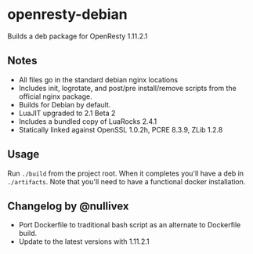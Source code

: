 # openresty-debian
Builds a deb package for OpenResty 1.11.2.1

## Notes

* All files go in the standard debian nginx locations
* Includes init, logrotate, and post/pre install/remove scripts from the official nginx package.
* Builds for Debian by default.
* LuaJIT upgraded to 2.1 Beta 2
* Includes a bundled copy of LuaRocks 2.4.1
* Statically linked against OpenSSL 1.0.2h, PCRE 8.3.9, ZLib 1.2.8

## Usage

Run ```./build``` from the project root. When it completes you'll have a deb in ```./artifacts```.
Note that you'll need to have a functional docker installation.

## Changelog by @nullivex
* Port Dockerfile to traditional bash script as an alternate to Dockerfile build.
* Update to the latest versions with 1.11.2.1

